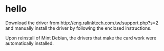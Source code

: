 # hello

Download the driver from http://eng.ralinktech.com.tw/support.php?s=2 and manually install the driver by following the enclosed instructions.

Upon reinstall of Mint Debian, the drivers that make the card work were automatically installed.

